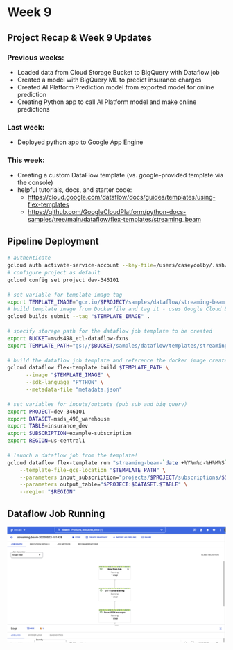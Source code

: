 # Week 9

## Project Recap & Week 9 Updates
### Previous weeks:
- Loaded data from Cloud Storage Bucket to BigQuery with Dataflow job
- Created a model with BigQuery ML to predict insurance charges 
- Created AI Platform Prediction model from exported model for online prediction 
- Creating Python app to call AI Platform model and make online predictions 
### Last week: 
- Deployed python app to Google App Engine
### This week: 
- Creating a custom DataFlow template (vs. google-provided template via the console) 
- helpful tutorials, docs, and starter code:
  - https://cloud.google.com/dataflow/docs/guides/templates/using-flex-templates
  - https://github.com/GoogleCloudPlatform/python-docs-samples/tree/main/dataflow/flex-templates/streaming_beam

## Pipeline Deployment
```bash
# authenticate
gcloud auth activate-service-account --key-file=/users/caseycolby/.ssh/terraform-498@dev-346101-60917f23f0a2.json  
# configure project as default
gcloud config set project dev-346101 

# set variable for template image tag
export TEMPLATE_IMAGE="gcr.io/$PROJECT/samples/dataflow/streaming-beam:latest"
# build template image from Dockerfile and tag it - uses Google Cloud Build and stores image in container registry
gcloud builds submit --tag "$TEMPLATE_IMAGE" .

# specify storage path for the dataflow job template to be created
export BUCKET=msds498_etl-dataflow-fxns  
export TEMPLATE_PATH="gs://$BUCKET/samples/dataflow/templates/streaming-beam-sql.json"

# build the dataflow job template and reference the docker image created
gcloud dataflow flex-template build $TEMPLATE_PATH \
      --image "$TEMPLATE_IMAGE" \
      --sdk-language "PYTHON" \
      --metadata-file "metadata.json"

# set variables for inputs/outputs (pub sub and big query)
export PROJECT=dev-346101
export DATASET=msds_498_warehouse
export TABLE=insurance_dev
export SUBSCRIPTION=example-subscription
export REGION=us-central1

# launch a dataflow job from the template!
gcloud dataflow flex-template run "streaming-beam-`date +%Y%m%d-%H%M%S`" \
    --template-file-gcs-location "$TEMPLATE_PATH" \
    --parameters input_subscription="projects/$PROJECT/subscriptions/$SUBSCRIPTION" \
    --parameters output_table="$PROJECT:$DATASET.$TABLE" \
    --region "$REGION"
```

## Dataflow Job Running
![dataflow job running](./Screen%20Shot%202022-05-22%20at%206.18.24%20PM.png)
